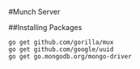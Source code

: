 #Munch Server

##Installing Packages
```
go get github.com/gorilla/mux
go get github.com/google/uuid
go get go.mongodb.org/mongo-driver
```
